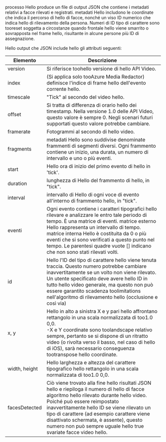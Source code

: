 processo Hello produce un file di output JSON che contiene i metadati relativi a facce rilevati e registrati. metadati Hello includono le coordinate che indica il percorso di hello di facce, nonché un viso ID numerico che indica hello di rilevamento della persona. Numeri di ID tipo di carattere sono tooreset soggetta a circostanze quando frontale hello viene smarrito o sovrapposta nel frame hello, risultante in alcune persone più ID di assegnazione.

Hello output che JSON include hello gli attributi seguenti:

| Elemento | Descrizione |
| --- | --- |
| version |Si riferisce toohello versione di hello API Video. |
| index | (Si applica solo tooAzure Media Redactor) definisce l'indice di frame hello dell'evento corrente hello. |
| timescale |"Tick" al secondo del video hello. |
| offset |Si tratta di differenza di orario hello dei timestamp. Nella versione 1.0 delle API Video, questo valore è sempre 0. Negli scenari futuri supportati questo valore potrebbe cambiare. |
| framerate |Fotogrammi al secondo di hello video. |
| fragments |metadati Hello sono suddivise denominate frammenti di segmenti diversi. Ogni frammento contiene un inizio, una durata, un numero di intervallo e uno o più eventi. |
| start |Hello ora di inizio del primo evento di hello in 'tick'. |
| duration |lunghezza di Hello del frammento di hello, in "tick". |
| interval |intervallo di Hello di ogni voce di evento all'interno di frammento hello, in "tick". |
| eventi |Ogni evento contiene i caratteri tipografici hello rilevare e analizzare le entro tale periodo di tempo. È una matrice di eventi. matrice esterno Hello rappresenta un intervallo di tempo. matrice interna Hello è costituita da 0 o più eventi che si sono verificati a questo punto nel tempo. Le parentesi quadre vuote [] indicano che non sono stati rilevati volti. |
| id |Hello l'ID del tipo di carattere hello viene tenuta traccia. Questo numero potrebbe cambiare inavvertitamente se un volto non viene rilevato. Un utente specificato deve avere hello ID in tutto hello video generale, ma questo non può essere garantito scadenza toolimitations nell'algoritmo di rilevamento hello (occlusione e così via) |
| x, y |Hello in alto a sinistra X e y pari hello affrontano rettangolo in una scala normalizzata di too1.0 0,0. <br/>-X e Y coordinate sono toolandscape relativo sempre, pertanto se si dispone di un ritratto video (o rivolta verso il basso, nel caso di hello di iOS), sarà necessario conseguenza tootranspose hello coordinate. |
| width, height |Hello larghezza e altezza del carattere tipografico hello rettangolo in una scala normalizzata di too1.0 0,0. |
| facesDetected |Ciò viene trovato alla fine hello risultati JSON hello e riepiloga il numero di hello di facce algoritmo hello rilevato durante hello video. Poiché può essere reimpostato inavvertitamente hello ID se viene rilevato un tipo di carattere (ad esempio carattere viene disattivato schermata, è assente), questo numero non può sempre uguale hello true svariate facce video hello. |


